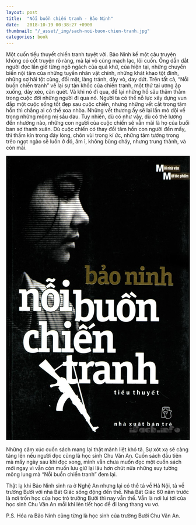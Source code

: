 ```yaml
---
layout: post
title:  "Nỗi buồn chiến tranh - Bảo Ninh"
date:   2018-10-19 00:38:27 +0900
thumbnail: "/_asset/_img/sach-noi-buon-chien-tranh.jpg"
categories: book
---
```

Một cuốn tiểu thuyết chiến tranh tuyệt vời. Bảo Ninh kể một câu truyện không có cốt truyện rõ ràng, mà lại vô cùng mạch lạc, lôi cuốn. Ông dẫn dắt người đọc lần giở từng ngõ ngách của quá khứ, của hiện tại, những chuyển biến nội tâm của những tuyến nhân vật chính, những khát khao tột đỉnh, những sợ hãi tột cùng, đối mặt, lảng tránh, dày vò, day dứt. Trên tất cả, “Nỗi buồn chiến tranh” vẽ lại sự tàn khốc của chiến tranh, một thứ tai ương ập xuống, dày xéo, càn quét. Và khi nó đi qua, để lại những hố sâu thăm thẳm trong cuộc đời những người đi qua nó. Người ta có thể nỗ lực xây dựng vun đắp một cuộc sống tốt đẹp sau cuộc chiến, nhưng những vết cắt trong tâm hồn thì chẳng ai có thể xoa nhòa. Những vết thương ấy sẽ lại lần mò dội về trong những mộng mị sầu đau. Tuy nhiên, dù có như vậy, dù có thê lương đến nhường nào, những con người của cuộc chiến sẽ vẫn mãi là họ của buổi ban sơ thanh xuân. Dù cuộc chiến có thay đổi tâm hồn con người đến mấy, thì thầm kín trong đáy lòng, chôn vùi trong kí ức, những tâm tưởng trong trẻo ngọt ngào sẽ luôn ở đó, âm ỉ, không bùng cháy, nhưng trung thành, và còn mãi.

![cover](/_asset/_img/sach-noi-buon-chien-tranh.jpg)

Những cảm xúc cuốn sách mang lại thật mãnh liệt khó tả. Sự xót xa sẽ càng tăng lên nếu người đọc cũng là học sinh Chu Văn An. Cuốn sách đầu tiên mà mấy ngày sau khi đọc xong, mình vẫn chưa muốn đọc một cuốn sách mới ngay vì vẫn còn muốn lưu giữ lại lâu hơn chút nữa những suy tưởng mông lung mà “Nỗi buồn chiến tranh” đem lại.

Thật lạ khi Bảo Ninh sinh ra ở Nghệ An nhưng lại có thể tả về Hà Nội, tả về trường Bưởi với nhà Bát Giác sống động đến thế. Nhà Bát Giác 60 năm trước là nơi trốn học của học trò trường Bưởi thì nay vẫn thế. Vẫn là nơi lui tới của học sinh Chu Văn An mỗi khi lẻn tiết học để đi lang thang vu vơ.

P.S. Hóa ra Bảo Ninh cũng từng là học sinh của trường Bưởi Chu Văn An.
